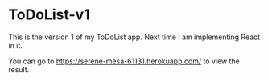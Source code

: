 # ToDoList-v1
This is the version 1 of my ToDoList app. Next time I am implementing React in it. 

You can go to https://serene-mesa-61131.herokuapp.com/ to view the result.
